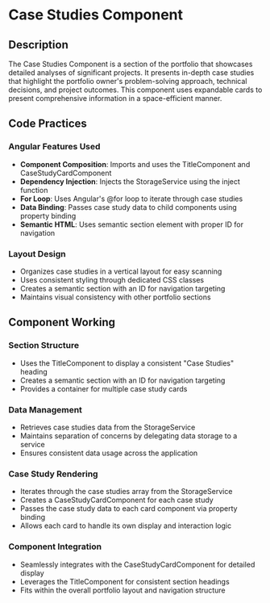 # Case Studies Component

## Description
The Case Studies Component is a section of the portfolio that showcases detailed analyses of significant projects. It presents in-depth case studies that highlight the portfolio owner's problem-solving approach, technical decisions, and project outcomes. This component uses expandable cards to present comprehensive information in a space-efficient manner.

## Code Practices

### Angular Features Used
- **Component Composition**: Imports and uses the TitleComponent and CaseStudyCardComponent
- **Dependency Injection**: Injects the StorageService using the inject function
- **For Loop**: Uses Angular's @for loop to iterate through case studies
- **Data Binding**: Passes case study data to child components using property binding
- **Semantic HTML**: Uses semantic section element with proper ID for navigation

### Layout Design
- Organizes case studies in a vertical layout for easy scanning
- Uses consistent styling through dedicated CSS classes
- Creates a semantic section with an ID for navigation targeting
- Maintains visual consistency with other portfolio sections

## Component Working

### Section Structure
- Uses the TitleComponent to display a consistent "Case Studies" heading
- Creates a semantic section with an ID for navigation targeting
- Provides a container for multiple case study cards

### Data Management
- Retrieves case studies data from the StorageService
- Maintains separation of concerns by delegating data storage to a service
- Ensures consistent data usage across the application

### Case Study Rendering
- Iterates through the case studies array from the StorageService
- Creates a CaseStudyCardComponent for each case study
- Passes the case study data to each card component via property binding
- Allows each card to handle its own display and interaction logic

### Component Integration
- Seamlessly integrates with the CaseStudyCardComponent for detailed display
- Leverages the TitleComponent for consistent section headings
- Fits within the overall portfolio layout and navigation structure
